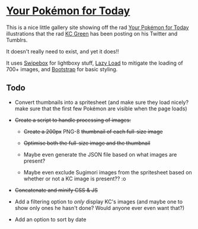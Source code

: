 # [Your Pokémon for Today](http://blimpage.github.io/your-pokemon-for-today/)

This is a nice little gallery site showing off the rad [Your Pokémon for Today](http://midnitesurprise.com/tagged/yourpokemonfortoday) illustrations that the rad [KC Green](http://kcgreendotcom.com/) has been posting on his Twitter and Tumblrs.

It doesn't really need to exist, and yet it does!!

It uses [Swipebox](https://github.com/brutaldesign/swipebox) for lightboxy stuff, [Lazy Load](https://github.com/tuupola/jquery_lazyload) to mitigate the loading of 700+ images, and [Bootstrap](https://github.com/twbs/bootstrap) for basic styling.

## Todo

- Convert thumbnails into a spritesheet (and make sure they load nicely? make sure that the first few Pokémon are visible when the page loads)

- ~~Create a script to handle processing of images:~~

  - ~~Create a 200px~~ PNG-8 ~~thumbnail of each full-size image~~

  - ~~Optimise both the full-size image and the thumbnail~~

  - Maybe even generate the JSON file based on what images are present?

  - Maybe even exclude Sugimori images from the spritesheet based on whether or not a KC image is present?? :o

- ~~Concatenate and minify CSS & JS~~

- Add a filtering option to _only_ display KC's images (and maybe one to show only ones he hasn't done? Would anyone ever even want that?)

- Add an option to sort by date
